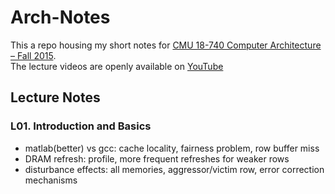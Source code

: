 # Arch-Notes
This a repo housing my short notes for [CMU 18-740 Computer Architecture – Fall 2015](http://www.ece.cmu.edu/~ece740/f15/doku.php).  
The lecture videos are openly available on [YouTube](https://www.youtube.com/playlist?list=PL5PHm2jkkXmi5CxxI7b3JCL1TWybTDtKq)

## Lecture Notes

### L01. Introduction and Basics

- matlab(better) vs gcc: cache locality, fairness problem, row buffer miss
- DRAM refresh: profile, more frequent refreshes for weaker rows
- disturbance effects: all memories, aggressor/victim row, error correction mechanisms